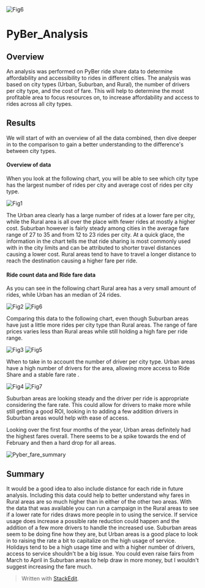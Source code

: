 ![Fig6](https://user-images.githubusercontent.com/83738699/126929063-58e04912-0b8a-4ca9-8317-cde75b7f8567.png)
# PyBer_Analysis
## Overview
An analysis was performed on PyBer ride share data to determine affordability and accessibility to rides in different cities. The analysis was based on city types (Urban, Suburban, and Rural), the number of drivers per city type, and the cost of fare. This will help to determine the most profitable area to focus resources on, to increase affordability and access to rides across all city types. 
## Results
We will start of with an overview of all the data combined, then dive deeper in to the comparison to gain a better understanding to the difference's between city types.
#### Overview of data
When you look at the following chart, you will be able to see which city type has the largest number of rides per city and average cost of rides per city type.

![Fig1](https://user-images.githubusercontent.com/83738699/126915730-9bde8c7e-1a40-44a9-a565-522d89e9b7ab.png) 

The Urban area clearly has a large number of rides at a lower fare per city, while the Rural area is all over the place with fewer rides at mostly a higher cost. Suburban however is fairly steady among cities in the average fare range of 27 to 35 and from 12 to 23 rides per city. At a quick glace, the information in the chart tells me that ride sharing is most commonly used with in the city limits and can be attributed to  shorter travel distances causing a lower cost. Rural areas tend to have to travel a longer distance to reach the destination causing a higher fare per ride.
####  Ride count data and Ride fare data
As you can see in the following chart Rural area has a very small amount of rides, while Urban has an median of 24 rides.

![Fig2](https://user-images.githubusercontent.com/83738699/126919943-89e40bf3-8f6a-425f-819b-8c7d98f57fa7.png)
![Fig6](https://user-images.githubusercontent.com/83738699/126929088-956bff50-24e5-4019-af62-f156fa72c9a8.png)

Comparing this data to the following chart, even though Suburban areas have just a little more rides per city type than Rural areas. The range of fare prices varies less than Rural areas while still holding a high fare per ride range.

![Fig3](https://user-images.githubusercontent.com/83738699/126919972-a521317e-8431-4be6-b20c-5bbcd06f855c.png)
![Fig5](https://user-images.githubusercontent.com/83738699/126929120-ea9371b5-33d7-4751-a666-76e4743b21db.png)


When to take in to account the number of driver per city type. Urban areas have a high number of drivers for the area, allowing more access to Ride Share and a stable fare rate . 

![Fig4](https://user-images.githubusercontent.com/83738699/126920575-88c3f874-f771-4663-9fa1-dbb8f9705995.png)
![Fig7](https://user-images.githubusercontent.com/83738699/126929128-7d47a1d3-cdc7-41e9-a792-53b1ad998f26.png)


Suburban areas are looking steady and the driver per ride is appropriate considering the fare rate. This could allow for drivers to make more while still getting a good ROI, looking in to adding a few addition drivers in Suburban areas would help with ease of access.

Looking over the first four months of the year, Urban areas definitely had the highest fares overall. There seems to be a spike towards the end of February and then a hard drop for all areas. 

![Pyber_fare_summary](https://user-images.githubusercontent.com/83738699/126927188-19592f6b-770a-405c-9fa2-fc97d77a441d.png)

## Summary
It would be a good idea to also include distance for each ride in future analysis. Including this data could help to better understand why fares in Rural areas are so much higher than in either of the other two areas. With the data that was available you can run a campaign in the Rural areas to see if a lower rate for rides draws more people in to using the service.  If service usage does increase a possible rate reduction could happen and the addition of a few more drivers to handle the increased use. Suburban areas seem to be doing fine how they are, but Urban areas is a good place to look in to raising the rate a bit to capitalize on the high usage of service. Holidays tend to be a high usage time and with a higher number of drivers, access to service shouldn't be a big issue. You could even raise fairs from March to April in Suburban areas to help draw in more money, but I wouldn't suggest increasing the fare much. 


> Written with [StackEdit](https://stackedit.io/).
